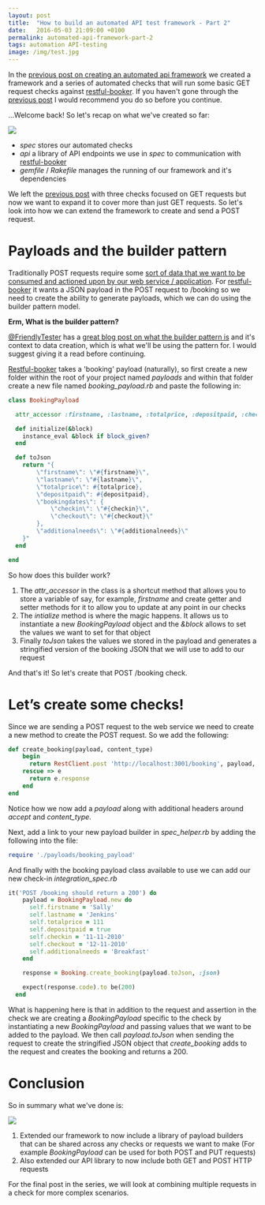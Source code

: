 ```yaml
---
layout: post
title:  "How to build an automated API test framework - Part 2"
date:   2016-05-03 21:09:00 +0100
permalink: automated-api-framework-part-2
tags: automation API-testing
image: /img/test.jpg
---
```


In the [previous post on creating an automated api framework](http://www.mwtestconsultancy.co.uk/automated-api-framework-part-1) we created a framework and a series of automated checks that will run some basic GET request checks against [restful-booker](https://github.com/mwinteringham/restful-booker). If you haven't gone through  the [previous post](http://www.mwtestconsultancy.co.uk/automated-api-framework-part-1) I would recommend you do so before you continue. 

...Welcome back! So let's recap on what we've created so far:

![](/wp-content/uploads/2016/04/file-structure-itp1.png)

* _spec_ stores our automated checks
* _api_ a library of API endpoints we use in _spec_ to communication with [restful-booker](https://github.com/mwinteringham/restful-booker)
* _gemfile_ / _Rakefile_ manages the running of our framework and it's dependencies

We left the [previous post](http://www.mwtestconsultancy.co.uk/automated-api-framework-part-1) with three checks focused on GET requests but now we want to expand it to cover more than just GET requests.  So let's look into how we can extend the framework to create and send a POST request.

# Payloads and the builder pattern

Traditionally POST requests require some [sort of data that we want to be consumed and actioned upon by our web service / application](http://stackoverflow.com/questions/23118249/whats-the-difference-between-request-payload-vs-form-data-as-seen-in-chrome).  For [restful-booker](https://github.com/mwinteringham/restful-booker) it wants a JSON payload in the POST request to /booking so we need to create the ability to generate payloads, which we can do using the builder pattern model.

**Erm, What is the builder pattern?**

[@FriendlyTester](https://twitter.com/friendlytester) has a [great blog post on what the builder pattern is](http://www.thefriendlytester.co.uk/2015/06/an-introduction-to-data-builder-pattern.html) and it's context to data creation, which is what we'll be using the pattern for.  I would suggest giving it a read before continuing.

[Restful-booker](https://github.com/mwinteringham/restful-booker) takes a 'booking' payload (naturally), so first create a new folder within the root of your project named _payloads_ and within that folder create a new file named _booking_payload.rb_ and paste the following in:

```ruby
class BookingPayload

  attr_accessor :firstname, :lastname, :totalprice, :depositpaid, :checkin, :checkout, :additionalneeds

  def initialize(&block)
    instance_eval &block if block_given?
  end

  def toJson
    return "{
        \"firstname\": \"#{firstname}\",
        \"lastname\": \"#{lastname}\",
        \"totalprice\": #{totalprice},
        \"depositpaid\": #{depositpaid},
        \"bookingdates\": {
            \"checkin\": \"#{checkin}\",
            \"checkout\": \"#{checkout}\"
        },
        \"additionalneeds\": \"#{additionalneeds}\"
    }"
  end

end
```

So how does this builder work?

1. The _attr_accessor_ in the class is a shortcut method that allows you to store a variable of say, for example, _firstname_ and create getter and setter methods for it to allow you to update at any point in our checks
2. The _intialize_ method is where the magic happens.  It allows us to instantiate a new _BookingPayload_ object and the _&block_ allows to set the values we want to set for that object
3. Finally _toJson_ takes the values we stored in the payload and generates a stringified version of the booking JSON that we will use to add to our request

And that's it!  So let's create that POST /booking check.

# Let’s create some checks!

Since we are sending a POST request to the web service we need to create a new method to create the POST request.  So we add the following:

```ruby
def create_booking(payload, content_type)
    begin
      return RestClient.post 'http://localhost:3001/booking', payload, :accept => :json, :content_type => content_type
    rescue => e
      return e.response
    end
end
```

Notice how we now add a _payload_ along with additional headers around _accept_ and _content_type_.

Next, add a link to your new payload builder in _spec_helper.rb_ by adding the following into the file:

```ruby
require './payloads/booking_payload'
```

And finally with the booking payload class available to use we can add our new check-in _integration_spec.rb_

```ruby
it('POST /booking should return a 200') do
    payload = BookingPayload.new do
      self.firstname = 'Sally'
      self.lastname = 'Jenkins'
      self.totalprice = 111
      self.depositpaid = true
      self.checkin = '11-11-2010'
      self.checkout = '12-11-2010'
      self.additionalneeds = 'Breakfast'
    end

    response = Booking.create_booking(payload.toJson, :json)

    expect(response.code).to be(200)
  end
```

What is happening here is that in addition to the request and assertion in the check we are creating a _BookingPayload_ specific to the check by instantiating a new _BookingPayload_ and passing values that we want to be added to the payload.  We then call _payload.toJson_ when sending the request to create the stringified JSON object that _create_booking_ adds to the request and creates the booking and returns a 200.

# Conclusion

So in summary what we've done is:

![](/wp-content/uploads/2016/05/file-structure-itp2.png)

1. Extended our framework to now include a library of payload builders that can be shared across any checks or requests we want to make (For example _BookingPayload_ can be used for both POST and PUT requests)
2. Also extended our API library to now include both GET and POST HTTP requests

For the final post in the series, we will look at combining multiple requests in a check for more complex scenarios.